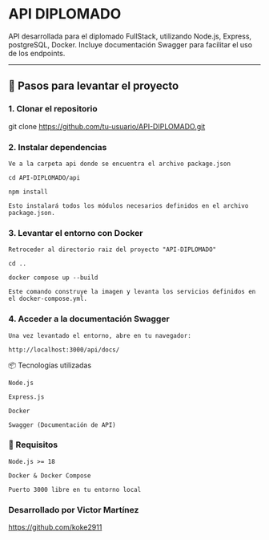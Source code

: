 # API DIPLOMADO

API desarrollada para el diplomado FullStack, utilizando Node.js, Express, postgreSQL, Docker. Incluye documentación Swagger para facilitar el uso de los endpoints.

---

## 🚀 Pasos para levantar el proyecto

### 1. Clonar el repositorio

  git clone https://github.com/tu-usuario/API-DIPLOMADO.git


### 2. Instalar dependencias 

    Ve a la carpeta api donde se encuentra el archivo package.json

    cd API-DIPLOMADO/api

    npm install

    Esto instalará todos los módulos necesarios definidos en el archivo package.json.

### 3. Levantar el entorno con Docker 

    Retroceder al directorio raiz del proyecto "API-DIPLOMADO"

    cd ..

    docker compose up --build

    Este comando construye la imagen y levanta los servicios definidos en el docker-compose.yml.

### 4. Acceder a la documentación Swagger

    Una vez levantado el entorno, abre en tu navegador:

    http://localhost:3000/api/docs/

📦 Tecnologías utilizadas

    Node.js

    Express.js

    Docker

    Swagger (Documentación de API)

### 🧾 Requisitos

    Node.js >= 18

    Docker & Docker Compose

    Puerto 3000 libre en tu entorno local


### Desarrollado por Victor Martínez
https://github.com/koke2911